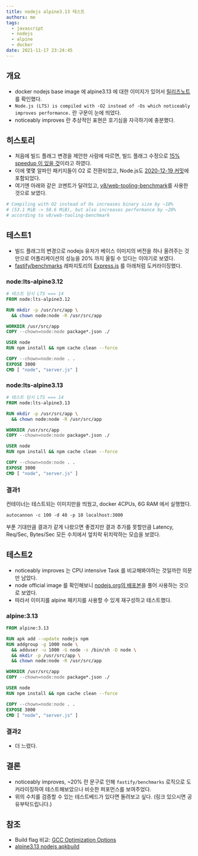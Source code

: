 ```yaml
---
title: nodejs alpine3.13 테스트
authors: me
tags:
  - javascript
  - nodejs
  - alpine
  - docker
date: 2021-11-17 23:24:45
---
```


## 개요

- docker nodejs base image 에 alpine3.13 에 대한 이미지가 있어서 [릴리즈노트](https://alpinelinux.org/posts/Alpine-3.13.0-released.html)를 확인했다.
- `Node.js (LTS) is compiled with -O2 instead of -Os which noticeably improves performance.` 란 구문이 눈에 띄었다.
- noticeably improves 란 추상적인 표현은 호기심을 자극하기에 충분했다.

## 히스토리

- 처음에 빌드 플래그 변경을 제안한 사람에 따르면, 빌드 플래그 수정으로 [15% speedup 이 있을 것](https://lists.alpinelinux.org/~alpine/devel/%3C1593625212.dirkptm3b0.none%40localhost%3E)이라고 하였다.
- 이에 몇몇 알파인 패키지들이 O2 로 전환되었고, Node.js도 [2020-12-19 커밋](https://git.alpinelinux.org/aports/commit/?id=53dd8b58d838892bd9fe4849d7e239e0406e14eb)에 포함되었다.
- 여기엔 아래와 같은 코멘트가 달려있고, [v8/web-tooling-benchmark](https://github.com/v8/web-tooling-benchmark)를 사용한 것으로 보였다.

```bash
# Compiling with O2 instead of Os increases binary size by ~10%
# (53.1 MiB -> 58.6 MiB), but also increases performance by ~20%
# according to v8/web-tooling-benchmark
```

## 테스트1

- 빌드 플래그의 변경으로 nodejs 유저가 베이스 이미지의 버전을 하나 올려주는 것만으로 어플리케이션의 성능을 20% 까지 올릴 수 있다는 이야기로 보였다.
- [fastify/benchmarks](https://github.com/fastify/benchmarks) 레파지토리의 [Express.js](https://github.com/fastify/benchmarks/blob/master/benchmarks/express.js) 를 아래처럼 도커라이징했다.

### node:lts-alpine3.12

```dockerfile
# 테스트 당시 LTS === 14
FROM node:lts-alpine3.12

RUN mkdir -p /usr/src/app \
  && chown node:node -R /usr/src/app

WORKDIR /usr/src/app
COPY --chown=node:node package*.json ./

USER node
RUN npm install && npm cache clean --force

COPY --chown=node:node . .
EXPOSE 3000
CMD [ "node", "server.js" ]
```

### node:lts-alpine3.13

```dockerfile
# 테스트 당시 LTS === 14
FROM node:lts-alpine3.13

RUN mkdir -p /usr/src/app \
  && chown node:node -R /usr/src/app

WORKDIR /usr/src/app
COPY --chown=node:node package*.json ./

USER node
RUN npm install && npm cache clean --force

COPY --chown=node:node . .
EXPOSE 3000
CMD [ "node", "server.js" ]
```

### 결과1

컨테이너는 테스트되는 이미지만을 띄웠고, docker 4CPUs, 6G RAM 에서 실행했다.

`autocannon -c 100 -d 40 -p 10 localhost:3000`

부푼 기대만큼 결과가 같게 나왔으면 좋겠지만 결과 추가를 못할만큼 Latency, Req/Sec, Bytes/Sec 모든 수치에서 엎치락 뒤치락하는 모습을 보였다.

## 테스트2

- noticeably improves 는 CPU intensive Task 를 비교해봐야하는 것일까란 의문만 남았다.
- node official image 를 확인해보니 [nodejs.org의 배포본](https://github.com/nodejs/docker-node/blob/main/16/alpine3.13/Dockerfile)을 풀어 사용하는 것으로 보였다.
- 따라서 이미지를 alpine 패키지를 사용할 수 있게 재구성하고 테스트했다.

### alpine:3.13

```dockerfile
FROM alpine:3.13

RUN apk add --update nodejs npm
RUN addgroup -g 1000 node \
  && adduser -u 1000 -G node -s /bin/sh -D node \
  && mkdir -p /usr/src/app \
  && chown node:node -R /usr/src/app

WORKDIR /usr/src/app
COPY --chown=node:node package*.json ./

USER node
RUN npm install && npm cache clean --force

COPY --chown=node:node . .
EXPOSE 3000
CMD [ "node", "server.js" ]
```

### 결과2

- 더 느렸다.

## 결론

- noticeably improves, ~20% 란 문구로 인해 `fastify/benchmarks` 로직으로 도커라이징하여 테스트해보았으나 비슷한 퍼포먼스를 보여주었다.
- 위의 수치를 검증할 수 있는 테스트베드가 있다면 돌려보고 싶다. (링크 있으시면 공유부탁드립니다.)

## 참조

- Build flag 비교: [GCC Optimization Options](https://wiki.kldp.org/wiki.php/GccOptimizationOptions)
- [alpine3.13 nodejs apkbuild](https://git.alpinelinux.org/aports/tree/main/nodejs/APKBUILD?h=3.13-stable)
